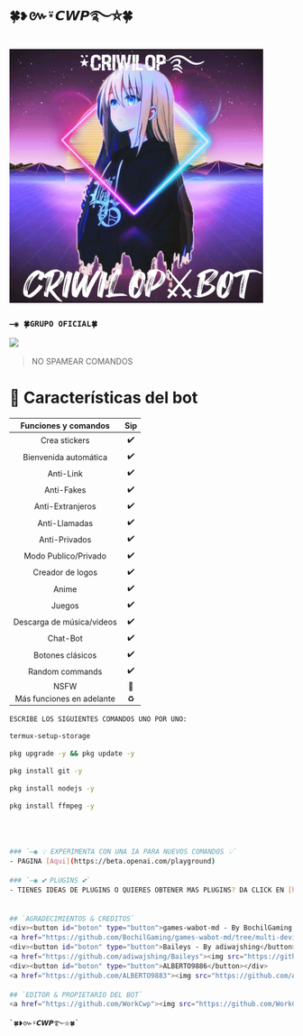 # `🍀❥៚⍣𝘾𝙒𝙋࿐⛦🍀`
<a href="https://github.com/WorkCwp"><img src="https://github.com/WorkCwp/CRIWILOP_BOT/blob/main/storage/image/log.jpg" width="450" height="450" alt="WorkCwp"/></a>
  

### `—◉ 🍀GRUPO OFICIAL🍀`

<a href="https://chat.whatsapp.com/IivCsR2fXP13mhIMukfGwp" target="blank"><img src="https://img.shields.io/badge/Grupo oficial-25D366?style=for-the-badge&logo=whatsapp&logoColor=white" /></a>


> NO SPAMEAR COMANDOS

# 📖 Características del bot 
|  Funciones y comandos  |                                           Sip |
| :---------------------------------------------: | :-----------: |
| Crea stickers|✔️|
| Bienvenida automática|✔️|
| Anti-Link|✔️|
| Anti-Fakes|✔️|
| Anti-Extranjeros|✔️|
| Anti-Llamadas|✔️|
| Anti-Privados|✔️|
| Modo Publico/Privado|✔️|
| Creador de logos|✔️|
| Anime|✔️|
| Juegos|✔️|
| Descarga de música/videos|✔️|
| Chat-Bot|✔️|
| Botones clásicos|✔️|
| Random commands|✔️|
| NSFW|🔞|
| Más funciones en adelante|♻️|

``
ESCRIBE LOS SIGUIENTES COMANDOS UNO POR UNO:
``

```bash
termux-setup-storage
```

```bash
pkg upgrade -y && pkg update -y
```
```bash
pkg install git -y
```
```bash
pkg install nodejs -y
```
```bash
pkg install ffmpeg -y
```
```bash



### `—◉ 💡 EXPERIMENTA CON UNA IA PARA NUEVOS COMANDOS 💡`
- PAGINA [Aqui](https://beta.openai.com/playground)

### `—◉ 💕 PLUGINS 💕`
- TIENES IDEAS DE PLUGINS O QUIERES OBTENER MAS PLUGINS? DA CLICK EN [https://github.com/theh2so4/Mystic-Plugins](https://github.com/theh2so4/Mystic-Plugins)


## `AGRADECIMIENTOS & CREDITOS` 
<div><button id="boton" type="button">games-wabot-md - By BochilGaming </button></div>
<a href="https://github.com/BochilGaming/games-wabot-md/tree/multi-device"><img src="https://github.com/BochilGaming.png" width="250" height="250" alt="BochilGaming"/></a>
<div><button id="boton" type="button">Baileys - By adiwajshing</button></div>
<a href="https://github.com/adiwajshing/Baileys"><img src="https://github.com/adiwajshing.png" width="250" height="250" alt="adiwajshing"/></a>
<div><button id="boton" type="button">ALBERTO9886</button></div>
<a href="https://github.com/ALBERTO9883"><img src="https://github.com/ALBERTO9883.png" width="250" height="250" alt="WorkCwp"/></a>

## `EDITOR & PROPIETARIO DEL BOT` 
<a href="https://github.com/WorkCwp"><img src="https://github.com/WorkCwp.png" width="350" height="350" alt="WorkCwp"/></a>
  
`🍀❥៚⍣𝘾𝙒𝙋࿐⛦🍀`
